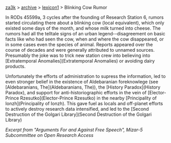 [za3k](/) > [archive](/archive) > [lexicon1](/archive/lexicon1) > Blinking Cow Rumor

In RODs 45599a, 3 cycles after the founding of Research Station 6, rumors started circulating there about a blinking cow (local equivalent), which only existed some days of the month, and whose milk turned into cheese. The rumors had all the telltale signs of an urban legend--disagreement on basic facts like who had seen the cow, when and where the cow disappeared, or in some cases even the species of animal. Reports appeared over the course of decades and were generally attributed to unnamed sources. Presumably the joke was to trick new station crew into believing into [Extratemporal Anomalies](Extratemporal Anomalies) or avoiding dairy products.

Unfortunately the efforts of administration to supress the information, led to even stronger belief in the existence of Aldebaranian foreknowlege (see [Aldebaranians, The](Aldebaranians, The)), the [History Paradox](History Paradox), and support for anti-historiographic efforts in the vein of [Elector-Prince Rzesutko](Elector-Prince Rzesutko) in the nearby [Principality of Ionzh](Principality of Ionzh). This gave fuel as locals and off-planet efforts to actively destroy research data intensified, and led to the [Second Destruction of the Golgari Library](Second Destruction of the Golgari Library)


*Excerpt from "Arguments For and Against Free Speech", Mizar-5 Subcommittee on Open Research Access*
